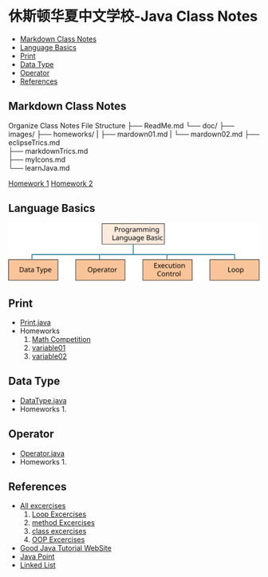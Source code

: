<h1> 休斯顿华夏中文学校-Java Class Notes</h1>

- [Markdown Class Notes](#markdown-class-notes)
- [Language Basics](#language-basics)
- [Print](#print)
- [Data Type](#data-type)
- [Operator](#operator)
- [References](#references)


## Markdown Class Notes
Organize Class Notes File Structure
<java root>
    ├── ReadMe.md
    └── doc/
         ├── images/
         ├── homeworks/
         |      ├── mardown01.md
         |      └── mardown02.md
         ├── eclipseTrics.md     
         ├── markdownTrics.md     
         ├── myIcons.md     
         └── learnJava.md     

[Homework 1](homeworks/markdown01.md)
[Homework 2](homeworks/markdown02.md)

## Language Basics
![](doc/images/LanguageBasics.svg)

## Print
* [Print.java](src/Print.java)
* Homeworks
  1. [Math Competition](homeworks/12023%20Harmoney%20School%20Houston.pdf)
  2. [variable01](homeworks/variable01.md)
  3. [variable02](homeworks/variable02.md)

## Data Type
* [DataType.java](src/DataType.java)
* Homeworks
    1. 
## Operator
* [Operator.java](src/Operator.java)
* Homeworks
    1.
## References
* [All excercises](http://www.beginwithjava.com/java/)
  1. [Loop Excercises](http://www.beginwithjava.com/java/loops/questions.html)
  2. [method Excercises](http://www.beginwithjava.com/java/methods/questions.html)
  3. [class excercises](http://math.hws.edu/eck/cs124/javanotes4/c5/exercises.html)
  4. [OOP Excercises](https://www3.ntu.edu.sg/home/ehchua/programming/java/J3f_OOPExercises.html)
* [Good Java Tutorial WebSite](https://beginnersbook.com/2014/07/how-to-sort-a-treemap-by-value-in-java/)
* [Java Point](https://www.javatpoint.com/java-tutorial)
* [Linked List](https://www.javatpoint.com/singly-linked-list-vs-doubly-linked-list)